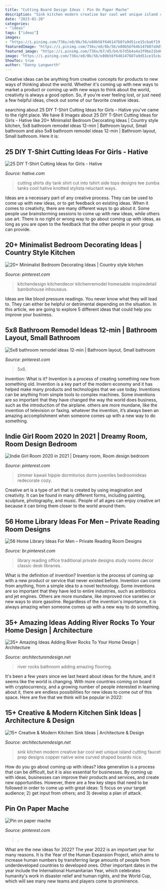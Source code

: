 ```yaml
---
title: "Cutting Board Design Ideas : Pin On Paper Mache"
description: "Sink kitchen modern creative bar cool wet unique island cutting faucet prep designs copper native wine curved shaped boards nice"
date: "2023-01-28"
categories:
- "ideas"
tags: ["ideas"]
images:
- "https://i.pinimg.com/736x/e8/0b/56/e80b56f646147607a9d51ce15cba6f19.jpg"
featuredImage: "https://i.pinimg.com/736x/e8/0b/56/e80b56f646147607a9d51ce15cba6f19.jpg"
featured_image: "https://i.pinimg.com/736x/b7/d5/b4/b7d5b4a4a3f9be21b461ed5f021f2faa.jpg"
image: "https://i.pinimg.com/736x/e8/0b/56/e80b56f646147607a9d51ce15cba6f19.jpg"
ShowToc: true
author: "Danny Langworth"
---
```



Creative ideas can be anything from creative concepts for products to new ways of thinking about the world. Whether it's coming up with new ways to market a product or coming up with new ways to think about the world, creativity is always a good option. So, if you're ever feeling lost, or just need a few helpful ideas, check out some of our favorite creative ideas.

	

		
searching about 25 DIY T-Shirt Cutting Ideas for Girls - Hative you've came to the right place. We have 8 Images about 25 DIY T-Shirt Cutting Ideas for Girls - Hative like 20+ Minimalist Bedroom Decorating Ideas | Country style kitchen, 5x8 bathroom remodel ideas 12-min | Bathroom layout, Small bathroom and also 5x8 bathroom remodel ideas 12-min | Bathroom layout, Small bathroom. Here it is:
		
    
## 25 DIY T-Shirt Cutting Ideas For Girls - Hative

<img loading=lazy src="https://hative.com/wp-content/uploads/2014/11/diy-tshirt-cutting-ideas/22-cutting-shirts-into-tank-tops.jpg" onerror="this.onerror=null;this.src='https://tse3.mm.bing.net/th?id=OIP.ligGZPDzb2KKBMl05sedxgHaLJ&amp;pid=15.1';" alt="25 DIY T-Shirt Cutting Ideas for Girls - Hative">

_Source: hative.com_

>cutting shirts diy tank shirt cut into tshirt side tops designs tee zumba tanks cool hative knotted stylista reluctant ways. 

	

Ideas are a necessary part of any creative process. They can be used to come up with new ideas, or to get feedback on existing ideas. When it comes to creativity, there are many different ways to go about it. Some people use brainstorming sessions to come up with new ideas, while others use art. There is no right or wrong way to go about coming up with ideas, as long as you are open to the feedback that the other people in your group can provide.

    
## 20+ Minimalist Bedroom Decorating Ideas | Country Style Kitchen

<img loading=lazy src="https://i.pinimg.com/736x/f9/7c/a5/f97ca5205dfe4106434267e87c291949.jpg" onerror="this.onerror=null;this.src='https://tse1.mm.bing.net/th?id=OIP.AFZx03YD0T46oZnhyZ1d-QHaLO&amp;pid=15.1';" alt="20+ Minimalist Bedroom Decorating Ideas | Country style kitchen">

_Source: pinterest.com_

>kitchendesign kitchendecor kitchenremodel homesable inspiredetail bambohouse inhouseus. 

	

Ideas are like blood pressure readings. You never know what they will lead to. They can either be helpful or detrimental depending on the situation. In this article, we are going to explore 5 different ideas that could help you improve your business.

    
## 5x8 Bathroom Remodel Ideas 12-min | Bathroom Layout, Small Bathroom

<img loading=lazy src="https://i.pinimg.com/736x/e8/0b/56/e80b56f646147607a9d51ce15cba6f19.jpg" onerror="this.onerror=null;this.src='https://tse2.mm.bing.net/th?id=OIP._paRFrA5E9UE6MlwLTjUTwHaJ3&amp;pid=15.1';" alt="5x8 bathroom remodel ideas 12-min | Bathroom layout, Small bathroom">

_Source: pinterest.com_

>5x8. 

	

Invention: What is it?
Invention is a process of creating something new from something old. Invention is a key part of the modern economy and it has helped make many products and technologies that we use today. Inventions can be anything from simple tools to complex machines. Some inventions are so important that they have changed the way the world does business, such as the introduction of the airplane. others are more mundane, like the invention of television or faxing. whatever the invention, it’s always been an amazing accomplishment when someone comes up with a new way to do something.

    
## Indie Girl Room 2020 In 2021 | Dreamy Room, Room Design Bedroom

<img loading=lazy src="https://i.pinimg.com/736x/b7/d5/b4/b7d5b4a4a3f9be21b461ed5f021f2faa.jpg" onerror="this.onerror=null;this.src='https://tse3.mm.bing.net/th?id=OIP.lkW5kq5ub9jrCD9d6yc4FAHaNF&amp;pid=15.1';" alt="Indie Girl Room 2020 in 2021 | Dreamy room, Room design bedroom">

_Source: pinterest.com_

>zimmer kawaii hippie dormitorios dorm juveniles bedroomideas redecorate cozy. 

	

Creative art is a type of art that is created by using imagination and creativity. It can be found in many different forms, including painting, sculpture, photography, and music. People of all ages can enjoy creative art because it can bring them closer to the world around them.

    
## 56 Home Library Ideas For Men – Private Reading Room Designs

<img loading=lazy src="https://i.pinimg.com/736x/b4/94/44/b494448fb404aa2a5b57c58bec157246.jpg" onerror="this.onerror=null;this.src='https://tse3.mm.bing.net/th?id=OIP.FlCyw7ihK1ZiBLgC1dUl3wHaKI&amp;pid=15.1';" alt="56 Home Library Ideas For Men – Private Reading Room Designs">

_Source: br.pinterest.com_

>library reading office traditional private designs study rooms decor classic desk libraries. 

	

What is the definition of invention?
Invention is the process of coming up with a new product or service that never existed before. Invention can come from anything, from a simple idea to a novel technology. Some inventions are so important that they have led to entire industries, such as antibiotics and jet engines. Others are more mundane, like improved rice varieties or new ways to store gasoline. Regardless of the invention's importance, it is always amazing when someone comes up with a new way to do something.

    
## 35+ Amazing Ideas Adding River Rocks To Your Home Design | Architecture

<img loading=lazy src="http://cdn.architecturendesign.net/wp-content/uploads/2015/06/AD-Add-River-Rocks-To-Home-10.jpg" onerror="this.onerror=null;this.src='https://tse4.mm.bing.net/th?id=OIP.u7zGmMV2RFPGw00LEMrEIAHaLE&amp;pid=15.1';" alt="35+ Amazing Ideas Adding River Rocks To Your Home Design | Architecture">

_Source: architecturendesign.net_

>river rocks bathroom adding amazing flooring. 

	

It's been a few years since we last heard about ideas for the future, and it seems like the world is changing. With more countries coming on board with cryptocurrency, and a growing number of people interested in learning about it, there are endless possibilities for new ideas to come out of this space. Here are five that we think will be popular in 2022: 

    
## 15+ Creative &amp; Modern Kitchen Sink Ideas | Architecture &amp; Design

<img loading=lazy src="http://cdn.architecturendesign.net/wp-content/uploads/2015/08/AD-Creative-Modern-Kitchen-Sink-Ideas-09.jpg" onerror="this.onerror=null;this.src='https://tse3.mm.bing.net/th?id=OIP.Fx8z1IFagmnAMomeBRsZ1AHaMW&amp;pid=15.1';" alt="15+ Creative &amp; Modern Kitchen Sink Ideas | Architecture &amp; Design">

_Source: architecturendesign.net_

>sink kitchen modern creative bar cool wet unique island cutting faucet prep designs copper native wine curved shaped boards nice. 

	

How do you go about coming up with ideas?
Idea generation is a process that can be difficult, but it is also essential for businesses. By coming up with ideas, businesses can improve their products and services, and create new opportunities. However, there are a few key steps that need to be followed in order to come up with great ideas: 1) focus on your target audience; 2) get input from others; and 3) develop a plan of attack.

    
## Pin On Paper Mache

<img loading=lazy src="https://i.pinimg.com/736x/c8/ee/9f/c8ee9f741fbca013f34e72d53702218e.jpg" onerror="this.onerror=null;this.src='https://tse2.mm.bing.net/th?id=OIP.gLDJPqVXbc-px3qoD6M9hwHaJ3&amp;pid=15.1';" alt="Pin on paper mache">

_Source: pinterest.com_

>. 

	

What are the new ideas for 2022?
The year 2022 is an important year for many reasons. It is the Year of the Human Expansion Project, which aims to increase human numbers by transferring large amounts of people from underdeveloped countries to developed ones. Other important dates in the year include the International Humanitarian Year, which celebrates humanity's work in disaster relief and human rights, and the World Cup, which will see many new teams and players come to prominence.

